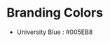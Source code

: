 # Branding Colors

* University Blue <a href='#'><img valign='middle' alt='' src='https://readme-swatches.vercel.app/005EB8?style=circle'/></a>: #005EB8

